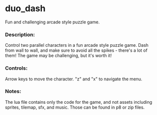 # duo_dash
Fun and challenging arcade style puzzle game.

### Description:
Control two parallel characters in a fun arcade style puzzle game. Dash from wall to wall, and make sure to avoid all the spikes - there's a lot of them! The game may be challenging, but it's worth it!

### Controls:
Arrow keys to move the character.  "z" and "x" to navigate the menu.

### Notes:
The lua file contains only the code for the game, and not assets including sprites, tilemap, sfx, and music. Those can be found in p8 or zip files.

